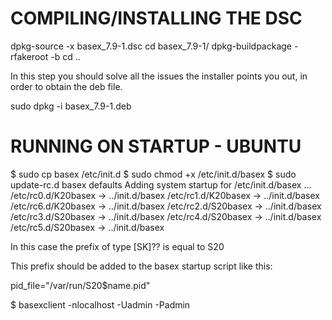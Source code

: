 COMPILING/INSTALLING THE DSC
============================

dpkg-source -x basex_7.9-1.dsc
cd basex_7.9-1/
dpkg-buildpackage -rfakeroot -b
cd ..

In this step you should solve all the issues the installer points you out,
in order to obtain the deb file.

sudo dpkg -i basex_7.9-1.deb

RUNNING ON STARTUP - UBUNTU
===========================

$ sudo cp basex /etc/init.d
$ sudo chmod +x /etc/init.d/basex
$ sudo update-rc.d basex defaults
 Adding system startup for /etc/init.d/basex ...
   /etc/rc0.d/K20basex -> ../init.d/basex
   /etc/rc1.d/K20basex -> ../init.d/basex
   /etc/rc6.d/K20basex -> ../init.d/basex
   /etc/rc2.d/S20basex -> ../init.d/basex
   /etc/rc3.d/S20basex -> ../init.d/basex
   /etc/rc4.d/S20basex -> ../init.d/basex
   /etc/rc5.d/S20basex -> ../init.d/basex

In this case the prefix of type [SK]?? is equal to S20 

This prefix should be added to the basex startup script like this:

pid_file="/var/run/S20$name.pid"

$ basexclient -nlocalhost -Uadmin -Padmin
